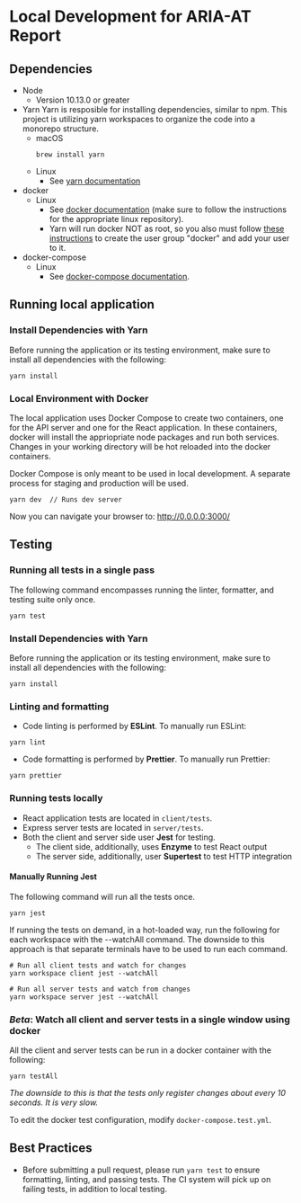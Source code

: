# Local Development for ARIA-AT Report

## Dependencies
- Node
  - Version 10.13.0 or greater
- Yarn
  Yarn is resposible for installing dependencies, similar to npm. This project is utilizing yarn workspaces to organize the code into a monorepo structure.
  - macOS
    ```
    brew install yarn
    ```
  - Linux
    - See [yarn documentation](https://classic.yarnpkg.com/en/docs/install/#debian-stable)
- docker
  - Linux
    - See [docker documentation](https://docs.docker.com/install/linux/docker-ce/debian/#install-docker-ce) (make sure to follow the instructions for the appropriate linux repository).
    - Yarn will run docker NOT as root, so you also must follow [these instructions](https://docs.docker.com/install/linux/linux-postinstall/) to create the user group "docker" and add your user to it.
- docker-compose
   - Linux
     - See [docker-compose documentation](https://docs.docker.com/compose/install/).

## Running local application

### Install Dependencies with Yarn
Before running the application or its testing environment, make sure to install all dependencies with the following:
```
yarn install
```

### Local Environment with Docker

The local application uses Docker Compose to create two containers, one for the API server and one for the React application. In these containers, docker will install the appriopriate node packages and run both services. Changes in your working directory will be hot reloaded into the docker containers.

Docker Compose is only meant to be used in local development. A separate process for staging and production will be used.

```
yarn dev  // Runs dev server
```

Now you can navigate your browser to: http://0.0.0.0:3000/

## Testing

### Running all tests in a single pass
The following command encompasses running the linter, formatter, and testing suite only once.
```
yarn test
```

### Install Dependencies with Yarn
Before running the application or its testing environment, make sure to install all dependencies with the following:
```
yarn install
```

### Linting and formatting
* Code linting is performed by **ESLint**. To manually run ESLint:
```
yarn lint
```
* Code formatting is performed by **Prettier**. To manually run Prettier:
```
yarn prettier
```
### Running tests locally
* React application tests are located in `client/tests`. 
* Express server tests are located in `server/tests`.
* Both the client and server side user **Jest** for testing.
  * The client side, additionally, uses **Enzyme** to test React output
  * The server side, additionally, user **Supertest** to test HTTP integration

#### Manually Running Jest
The following command will run all the tests once.
```
yarn jest
```

If running the tests on demand, in a hot-loaded way, run the following for each workspace with the --watchAll command. The downside to this approach is that separate terminals have to be used to run each command.
```
# Run all client tests and watch for changes
yarn workspace client jest --watchAll

# Run all server tests and watch from changes
yarn workspace server jest --watchAll
```

### *Beta*: Watch all client and server tests in a single window using docker
All the client and server tests can be run in a docker container with the following:
```
yarn testAll
```
*The downside to this is that the tests only register changes about every 10 seconds. It is very slow.*

To edit the docker test configuration, modify `docker-compose.test.yml`.

## Best Practices
* Before submitting a pull request, please run `yarn test` to ensure formatting, linting, and passing tests. The CI system will pick up on failing tests, in addition to local testing.